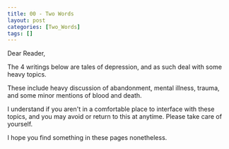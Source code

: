 ```yaml
---
title: 00 - Two Words
layout: post
categories: [Two_Words]
tags: []
---
```


Dear Reader,

The 4 writings below are tales of depression, and as such deal with some heavy topics.

These include heavy discussion of abandonment, mental illness, trauma, and some minor mentions of blood and death.

I understand if you aren't in a comfortable place to interface with these topics, and you may avoid or return to this at anytime. Please take care of yourself. 

I hope you find something in these pages nonetheless.